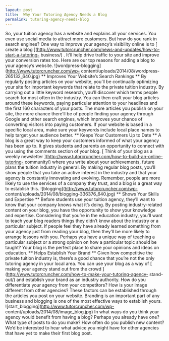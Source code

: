 ```yaml
---
layout: post
title:  Why Your Tutoring Agency Needs a Blog
permalink: tutoring-agency-needs-blog
---
```

So, your tuition agency has a website and explains all your services. You even
use social media to attract more customers. But how do you rank in search
engines? One way to improve your agency’s visibility online is to [ create a
blog ](http://www.tutorcruncher.com/news-and-updates/how-to-start-a-tutoring-
business/) . It’ll help drive traffic to your site and improve your conversion
rates too. Here are our top reasons for adding a blog to your agency’s
website. ![wordpress-blogging](http://www.tutorcruncher.com/wp-
content/uploads/2014/08/wordpress-265132_640.jpg) ** Improves Your Website’s
Search Rankings ** By regularly posting articles on your website, you’ll be
continually optimizing your site for important keywords that relate to the
private tuition industry. By carrying out a little keyword research, you’ll
discover which terms people search for most often in the industry. You can
then craft your blog articles around these keywords, paying particular
attention to your headlines and the first 160 characters of your posts. The
more articles you publish on your site, the more chance there’ll be of people
finding your agency through Google and other search engines, which improves
your chance of converting visitors into paying customers. If your website is
based in a specific local area, make sure your keywords include local place
names to help target your audience better. ** Keeps Your Customers Up to Date
** A blog is a great way to keep your customers informed of what your agency
has been up to. It gives students and parents an opportunity to connect with
you using the comments section of your blog. [ Think of your blog as a weekly
newsletter ](http://www.tutorcruncher.com/how-to-build-an-online-tutoring-
community/) where you write about your achievements, future plans the tuition
industry in general. By making regular blog posts, you’ll show people that you
take an active interest in the industry and that your agency is constantly
innovating and evolving. Remember, people are more likely to use the services
of a company they trust, and a blog is a great way to establish this.
![blogging](http://www.tutorcruncher.com/wp-
content/uploads/2014/08/blogging-336376_640.jpg) ** Shows Your Skills and
Expertise ** Before students use your tuition agency, they’ll want to know
that your company knows what it’s doing. By posting industry-related content
on your blog, you have the opportunity to show your knowledge and expertise.
Considering that you’re in the education industry, you’ll want to teach your
blog readers things they didn’t know about the industry or a particular
subject. If people feel they have already learned something from your agency
just from reading your blog, then they’ll be more likely to arrange lessons
with you. Perhaps you have a unique way of teaching a particular subject or a
strong opinion on how a particular topic should be taught? Your blog is the
perfect place to share your opinions and ideas on education. ** Helps
Establish Your Brand ** Given how competitive the private tuition industry is,
there’s a good chance that you’re not the only tutoring agency in your local
area. You can use your blog as a way of [ making your agency stand out from
the crowd ](http://www.tutorcruncher.com/how-to-make-your-tutoring-agency-
stand-out/) and establish your brand as an industry authority. How do you
differentiate your agency from your competitors? How is your image different
from other agencies? These factors can be established through the articles you
post on your website. Branding is an important part of any business and
blogging is one of the most effective ways to establish yours.
![start_blogging](http://www.tutorcruncher.com/wp-
content/uploads/2014/08/image_blog.jpg) In what ways do you think your agency
would benefit from having a blog? Perhaps you already have one? What type of
posts to do you make? How often do you publish new content? We’d be interested
to hear what advice you might have for other agencies that have yet to make
their first blog post.
